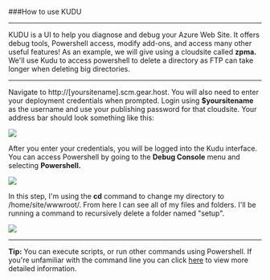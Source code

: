 ###How to use KUDU

----------

KUDU is a UI to help you diagnose and debug your Azure Web Site. It offers debug tools, Powershell access, modify add-ons, and access many other useful features! As an example, we will give using a cloudsite called **zpma.** We'll use Kudu to access powershell to delete a directory as FTP can take longer when deleting big directories.

----------

Navigate to http://[yoursitename].scm.gear.host. You will also need to enter your deployment credentials when prompted. Login using **$yoursitename** as the username and use your publishing password for that cloudsite. Your address bar should look something like this:

<img src="https://raw.githubusercontent.com/GearHost/docs/master/Images/kudu1.PNG" />


After you enter your credentials, you will be logged into the Kudu interface. You can access Powershell by going to the **Debug Console** menu and selecting **Powershell.**


<img src="https://raw.githubusercontent.com/Gearhost/docs/master/Images/kudu3.PNG"  />


In this step, I'm using the **cd** command to change my directory to /home/site/wwwroot/.  From here I can see all of my files and folders. I'll be running a command to recursively delete a folder named "setup".

<img src="https://raw.githubusercontent.com/Gearhost/docs/master/Images/kudu4.PNG" />



----------
**Tip:** You can execute scripts, or run other commands using Powershell. If you're unfamiliar with the command line you can click [here](https://blogs.technet.microsoft.com/heyscriptingguy/2015/06/11/table-of-basic-powershell-commands/) to view more detailed information.